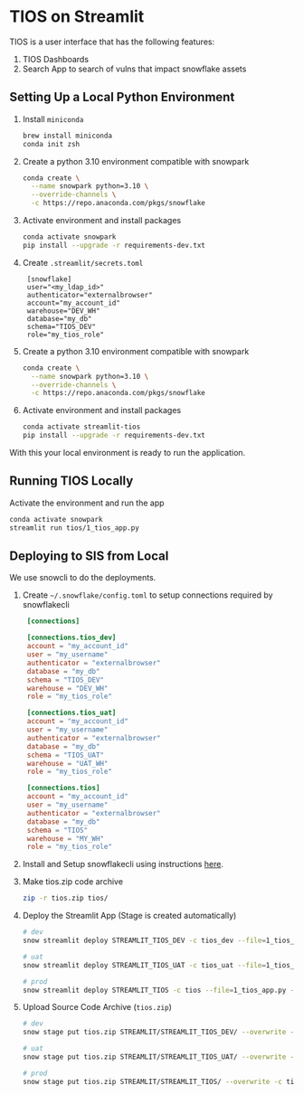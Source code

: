 # TIOS on Streamlit

TIOS is a user interface that has the following features:

1. TIOS Dashboards
2. Search App to search of vulns that impact snowflake assets

## Setting Up a Local Python Environment

1. Install `miniconda`

   ```sh
   brew install miniconda
   conda init zsh
   ```

1. Create a python 3.10 environment compatible with snowpark

   ```sh
   conda create \
     --name snowpark python=3.10 \
     --override-channels \
     -c https://repo.anaconda.com/pkgs/snowflake
   ```

1. Activate environment and install packages

   ```sh
   conda activate snowpark
   pip install --upgrade -r requirements-dev.txt
   ```

1. Create `.streamlit/secrets.toml`

   ```
    [snowflake]
    user="<my_ldap_id>"
    authenticator="externalbrowser"
    account="my_account_id"
    warehouse="DEV_WH"
    database="my_db"
    schema="TIOS_DEV"
    role="my_tios_role"
   ```

1. Create a python 3.10 environment compatible with snowpark

   ```sh
   conda create \
     --name snowpark python=3.10 \
     --override-channels \
     -c https://repo.anaconda.com/pkgs/snowflake
   ```

1. Activate environment and install packages

   ```sh
   conda activate streamlit-tios
   pip install --upgrade -r requirements-dev.txt
   ```

With this your local environment is ready to run the application.

## Running TIOS Locally

Activate the environment and run the app

```sh
conda activate snowpark
streamlit run tios/1_tios_app.py
```

## Deploying to SIS from Local

We use snowcli to do the deployments.

1. Create `~/.snowflake/config.toml` to setup connections required by snowflakecli

   ```toml
    [connections]

    [connections.tios_dev]
    account = "my_account_id"
    user = "my_username"
    authenticator = "externalbrowser"
    database = "my_db"
    schema = "TIOS_DEV"
    warehouse = "DEV_WH"
    role = "my_tios_role"

    [connections.tios_uat]
    account = "my_account_id"
    user = "my_username"
    authenticator = "externalbrowser"
    database = "my_db"
    schema = "TIOS_UAT"
    warehouse = "UAT_WH"
    role = "my_tios_role"

    [connections.tios]
    account = "my_account_id"
    user = "my_username"
    authenticator = "externalbrowser"
    database = "my_db"
    schema = "TIOS"
    warehouse = "MY_WH"
    role = "my_tios_role"
   ```

1. Install and Setup snowflakecli using instructions [here](https://docs.snowflake.com/LIMITEDACCESS/snowcli/installation/installation).

1. Make tios.zip code archive

   ```bash
   zip -r tios.zip tios/
   ```

1. Deploy the Streamlit App (Stage is created automatically)

   ```bash
   # dev
   snow streamlit deploy STREAMLIT_TIOS_DEV -c tios_dev --file=1_tios_app.py --replace --query-warehouse DEV_WH

   # uat
   snow streamlit deploy STREAMLIT_TIOS_UAT -c tios_uat --file=1_tios_app.py --replace --query-warehouse UAT_WH

   # prod
   snow streamlit deploy STREAMLIT_TIOS -c tios --file=1_tios_app.py --replace --query-warehouse MY_WH
   ```

1. Upload Source Code Archive (`tios.zip`)

   ```bash
   # dev
   snow stage put tios.zip STREAMLIT/STREAMLIT_TIOS_DEV/ --overwrite -c tios_dev

   # uat
   snow stage put tios.zip STREAMLIT/STREAMLIT_TIOS_UAT/ --overwrite -c tios_uat

   # prod
   snow stage put tios.zip STREAMLIT/STREAMLIT_TIOS/ --overwrite -c tios
   ```
